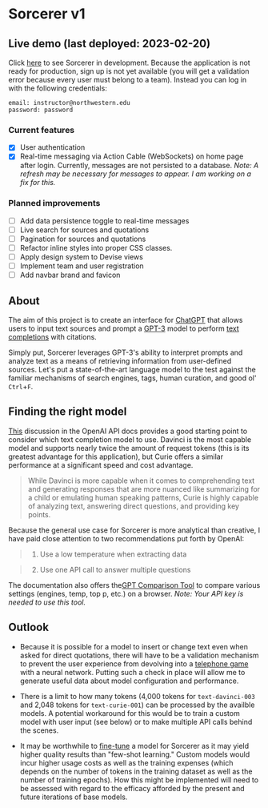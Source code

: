 # Sorcerer v1

## Live demo (last deployed: 2023-02-20)
Click [here](https://sorcerer-v1.fly.dev/) to see Sorcerer in development. Because the application is not ready for production, sign up is not yet available (you will get a validation error because every user must belong to a team). Instead you can log in with the following credentials:
```
email: instructor@northwestern.edu
password: password
```

### Current features
- [x] User authentication
- [x] Real-time messaging via Action Cable (WebSockets) on home page after login. Currently, messages are not persisted to a database. _Note: A refresh may be necessary for messages to appear. I am working on a fix for this._

### Planned improvements
- [ ] Add data persistence toggle to real-time messages
- [ ] Live search for sources and quotations
- [ ] Pagination for sources and quotations
- [ ] Refactor inline styles into proper CSS classes.
- [ ] Apply design system to Devise views
- [ ] Implement team and user registration
- [ ] Add navbar brand and favicon
 
## About

The aim of this project is to create an interface for [ChatGPT](https://openai.com/blog/chatgpt/) that allows users to input text sources and prompt a [GPT-3](https://platform.openai.com/docs/models/gpt-3) model to perform [text completions](https://platform.openai.com/docs/guides/completion) with citations. 

Simply put, Sorcerer leverages GPT-3's ability to interpret prompts and analyze text as a means of retrieving information from user-defined sources. Let's put a state-of-the-art language model to the test against the familiar mechanisms of search engines, tags, human curation, and good ol' `Ctrl`+`F`. 

## Finding the right model
[This](https://platform.openai.com/docs/models/finding-the-right-model) discussion in the OpenAI API docs provides a good starting point to consider which text completion model to use. Davinci is the most capable model and supports nearly twice the amount of request tokens (this is its greatest advantage for this application), but Curie offers a similar performance at a significant speed and cost advantage. 

> While Davinci is more capable when it comes to comprehending text and generating responses that are more nuanced like summarizing for a child or emulating human speaking patterns, Curie is highly capable of analyzing text, answering direct questions, and providing key points.

Because the general use case for Sorcerer is more analytical than creative, I have paid close attention to two recommendations put forth by OpenAI:

> 1. Use a low temperature when extracting data

> 2. Use one API call to answer multiple questions

The documentation also offers the[GPT Comparison Tool](https://gpttools.com/comparisontool) to compare various settings (engines, temp, top p, etc.) on a browser. _Note: Your API key is needed to use this tool._

## Outlook
* Because it is possible for a model to insert or change text even when asked for direct quotations, there will have to be a validation mechanism to prevent the user experience from devolving into a [telephone game](https://en.wikipedia.org/wiki/Chinese_whispers) with a neural network. Putting such a check in place will allow me to generate useful data about model configuration and performance.

* There is a limit to how many tokens (4,000 tokens for `text-davinci-003` and 2,048 tokens for `text-curie-001`) can be processed by the availble models. A potential workaround for this would be to train a custom model with user input (see below) or to make multiple API calls behind the scenes. 

* It may be worthwhile to [fine-tune](https://platform.openai.com/docs/guides/fine-tuning) a model for Sorcerer as it may yield higher quality results than "few-shot learning." Custom models would incur higher usage costs as well as the training expenses (which depends on the number of tokens in the training dataset as well as the number of training epochs). How this might be implemented will need to be assessed with regard to the efficacy afforded by the present and future iterations of base models. 